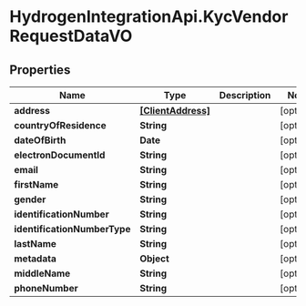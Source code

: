 # HydrogenIntegrationApi.KycVendorRequestDataVO

## Properties
Name | Type | Description | Notes
------------ | ------------- | ------------- | -------------
**address** | [**[ClientAddress]**](ClientAddress.md) |  | [optional] 
**countryOfResidence** | **String** |  | [optional] 
**dateOfBirth** | **Date** |  | [optional] 
**electronDocumentId** | **String** |  | [optional] 
**email** | **String** |  | [optional] 
**firstName** | **String** |  | [optional] 
**gender** | **String** |  | [optional] 
**identificationNumber** | **String** |  | [optional] 
**identificationNumberType** | **String** |  | [optional] 
**lastName** | **String** |  | [optional] 
**metadata** | **Object** |  | [optional] 
**middleName** | **String** |  | [optional] 
**phoneNumber** | **String** |  | [optional] 


